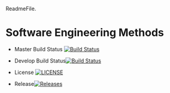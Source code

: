 ReadmeFile.
# Software Engineering Methods

- Master Build Status [![Build Status](https://travis-ci.org/Richard-Herz/Set08103CWG1.svg?branch=master)](https://travis-ci.org/Richard-Herz/Set08103CWG1)

- Develop Build Status[![Build Status](https://travis-ci.org/Richard-Herz/Set08103CWG1.svg?branch=Develop)](https://travis-ci.org/Richard-Herz/Set08103CWG1)


- License [![LICENSE](https://img.shields.io/github/license/Richard-Herz/Set08103CWG1.svg?style=flat-square)](https://github.com/Richard-Herz/Set08103CWG1/blob/master/LICENSE)

- Release[![Releases](https://img.shields.io/github/release/Richard-Herz/Set08103CWG1/all.svg?style=flat-square)](https://github.com/Richard-Herz/Set08103CWG1/releases)
